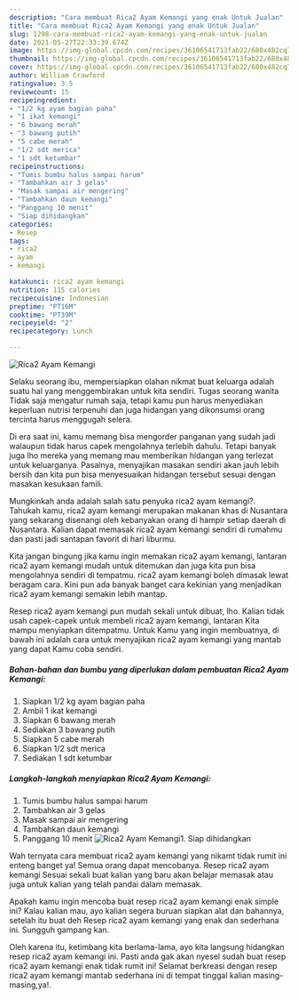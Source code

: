 ```yaml
---
description: "Cara membuat Rica2 Ayam Kemangi yang enak Untuk Jualan"
title: "Cara membuat Rica2 Ayam Kemangi yang enak Untuk Jualan"
slug: 1298-cara-membuat-rica2-ayam-kemangi-yang-enak-untuk-jualan
date: 2021-05-27T22:33:39.674Z
image: https://img-global.cpcdn.com/recipes/36106541713fab22/680x482cq70/rica2-ayam-kemangi-foto-resep-utama.jpg
thumbnail: https://img-global.cpcdn.com/recipes/36106541713fab22/680x482cq70/rica2-ayam-kemangi-foto-resep-utama.jpg
cover: https://img-global.cpcdn.com/recipes/36106541713fab22/680x482cq70/rica2-ayam-kemangi-foto-resep-utama.jpg
author: William Crawford
ratingvalue: 3.5
reviewcount: 15
recipeingredient:
- "1/2 kg ayam bagian paha"
- "1 ikat kemangi"
- "6 bawang merah"
- "3 bawang putih"
- "5 cabe merah"
- "1/2 sdt merica"
- "1 sdt ketumbar"
recipeinstructions:
- "Tumis bumbu halus sampai harum"
- "Tambahkan air 3 gelas"
- "Masak sampai air mengering"
- "Tambahkan daun kemangi"
- "Panggang 10 menit"
- "Siap dihidangkan"
categories:
- Resep
tags:
- rica2
- ayam
- kemangi

katakunci: rica2 ayam kemangi 
nutrition: 115 calories
recipecuisine: Indonesian
preptime: "PT16M"
cooktime: "PT39M"
recipeyield: "2"
recipecategory: Lunch

---
```



![Rica2 Ayam Kemangi](https://img-global.cpcdn.com/recipes/36106541713fab22/680x482cq70/rica2-ayam-kemangi-foto-resep-utama.jpg)

Selaku seorang ibu, mempersiapkan olahan nikmat buat keluarga adalah suatu hal yang menggembirakan untuk kita sendiri. Tugas seorang  wanita Tidak saja mengatur rumah saja, tetapi kamu pun harus menyediakan keperluan nutrisi terpenuhi dan juga hidangan yang dikonsumsi orang tercinta harus menggugah selera.

Di era  saat ini, kamu memang bisa mengorder panganan yang sudah jadi walaupun tidak harus capek mengolahnya terlebih dahulu. Tetapi banyak juga lho mereka yang memang mau memberikan hidangan yang terlezat untuk keluarganya. Pasalnya, menyajikan masakan sendiri akan jauh lebih bersih dan kita pun bisa menyesuaikan hidangan tersebut sesuai dengan masakan kesukaan famili. 



Mungkinkah anda adalah salah satu penyuka rica2 ayam kemangi?. Tahukah kamu, rica2 ayam kemangi merupakan makanan khas di Nusantara yang sekarang disenangi oleh kebanyakan orang di hampir setiap daerah di Nusantara. Kalian dapat memasak rica2 ayam kemangi sendiri di rumahmu dan pasti jadi santapan favorit di hari liburmu.

Kita jangan bingung jika kamu ingin memakan rica2 ayam kemangi, lantaran rica2 ayam kemangi mudah untuk ditemukan dan juga kita pun bisa mengolahnya sendiri di tempatmu. rica2 ayam kemangi boleh dimasak lewat beragam cara. Kini pun ada banyak banget cara kekinian yang menjadikan rica2 ayam kemangi semakin lebih mantap.

Resep rica2 ayam kemangi pun mudah sekali untuk dibuat, lho. Kalian tidak usah capek-capek untuk membeli rica2 ayam kemangi, lantaran Kita mampu menyiapkan ditempatmu. Untuk Kamu yang ingin membuatnya, di bawah ini adalah cara untuk menyajikan rica2 ayam kemangi yang mantab yang dapat Kamu coba sendiri.

<!--inarticleads1-->

##### Bahan-bahan dan bumbu yang diperlukan dalam pembuatan Rica2 Ayam Kemangi:

1. Siapkan 1/2 kg ayam bagian paha
1. Ambil 1 ikat kemangi
1. Siapkan 6 bawang merah
1. Sediakan 3 bawang putih
1. Siapkan 5 cabe merah
1. Siapkan 1/2 sdt merica
1. Sediakan 1 sdt ketumbar




<!--inarticleads2-->

##### Langkah-langkah menyiapkan Rica2 Ayam Kemangi:

1. Tumis bumbu halus sampai harum
1. Tambahkan air 3 gelas
1. Masak sampai air mengering
1. Tambahkan daun kemangi
1. Panggang 10 menit
<img src="//assets-global.cpcdn.com/assets/icons/button_play-2c75c40dde080a61004c1f40b05d8f140eaff45d7e9e6481dc71c63d2e7c4909.png" alt="Rica2 Ayam Kemangi">1. Siap dihidangkan




Wah ternyata cara membuat rica2 ayam kemangi yang nikamt tidak rumit ini enteng banget ya! Semua orang dapat mencobanya. Resep rica2 ayam kemangi Sesuai sekali buat kalian yang baru akan belajar memasak atau juga untuk kalian yang telah pandai dalam memasak.

Apakah kamu ingin mencoba buat resep rica2 ayam kemangi enak simple ini? Kalau kalian mau, ayo kalian segera buruan siapkan alat dan bahannya, setelah itu buat deh Resep rica2 ayam kemangi yang enak dan sederhana ini. Sungguh gampang kan. 

Oleh karena itu, ketimbang kita berlama-lama, ayo kita langsung hidangkan resep rica2 ayam kemangi ini. Pasti anda gak akan nyesel sudah buat resep rica2 ayam kemangi enak tidak rumit ini! Selamat berkreasi dengan resep rica2 ayam kemangi mantab sederhana ini di tempat tinggal kalian masing-masing,ya!.

